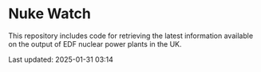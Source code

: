 # Nuke Watch

This repository includes code for retrieving the latest information available on the output of EDF nuclear power plants in the UK.

Last updated: 2025-01-31 03:14